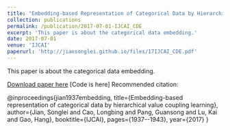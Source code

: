 ```yaml
---
title: "Embedding-based Representation of Categorical Data by Hierarchical Value Coupling Learning"
collection: publications
permalink: /publication/2017-07-01-IJCAI_CDE
excerpt: 'This paper is about the categorical data embedding.'
date: 2017-07-01
venue: 'IJCAI'
paperurl: 'http://jiansonglei.github.io/files/17IJCAI_CDE.pdf'
---
```

This paper is about the categorical data embedding.

[Download paper here](http://jiansonglei.github.io/files/17IJCAI_CDE.pdf)
[Code is here]
Recommended citation: 

@inproceedings{jian1937embedding,
  title={Embedding-based representation of categorical data by hierarchical value coupling learning},
  author={Jian, Songlei and Cao, Longbing and Pang, Guansong and Lu, Kai and Gao, Hang},
  booktitle={IJCAI},
  pages={1937--1943},
  year={2017}
}
